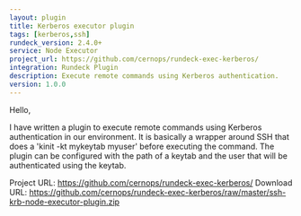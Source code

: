 ```yaml
---
layout: plugin
title: Kerberos executor plugin
tags: [kerberos,ssh]
rundeck_version: 2.4.0+
service: Node Executor
project_url: https://github.com/cernops/rundeck-exec-kerberos/
integration: Rundeck Plugin
description: Execute remote commands using Kerberos authentication.
version: 1.0.0
---
```


Hello,

I have written a plugin to execute remote commands using Kerberos authentication in our environment. It is basically a wrapper around SSH that does a 'kinit -kt mykeytab myuser' before executing the command.
The plugin can be configured with the path of a keytab and the user that will be authenticated using the keytab.  

Project URL: https://github.com/cernops/rundeck-exec-kerberos/
Download URL: https://github.com/cernops/rundeck-exec-kerberos/raw/master/ssh-krb-node-executor-plugin.zip
